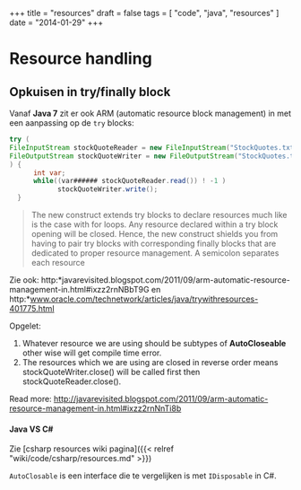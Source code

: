 +++
title = "resources"
draft = false
tags = [
    "code",
    "java",
    "resources"
]
date = "2014-01-29"
+++
# Resource handling 

## Opkuisen in try/finally block 

Vanaf **Java 7** zit er ook ARM (automatic resource block management) in met een aanpassing op de `try` blocks:

```java
try (
FileInputStream stockQuoteReader = new FileInputStream("StockQuotes.txt");
FileOutputStream stockQuoteWriter = new FileOutputStream("StockQuotes.txt")
) {
      int var;
      while((var###### stockQuoteReader.read()) ! -1 )
            stockQuoteWriter.write();
  }
```

> The new construct extends try blocks to declare resources much like is the case with for loops. Any resource declared within a try block opening will be closed. Hence, the new construct shields you from having to pair try blocks with corresponding finally blocks that are dedicated to proper resource management. A semicolon separates each resource

Zie ook: http:*javarevisited.blogspot.com/2011/09/arm-automatic-resource-management-in.html#ixzz2rnNBbT9G en http:*www.oracle.com/technetwork/articles/java/trywithresources-401775.html

Opgelet:

  1. Whatever resource we are using should be subtypes of **AutoCloseable** other wise will get compile time error.
  2. The resources which we are using are closed in reverse order means stockQuoteWriter.close() will be called first then stockQuoteReader.close().

Read more: http://javarevisited.blogspot.com/2011/09/arm-automatic-resource-management-in.html#ixzz2rnNnTi8b

#### Java VS C# 

Zie [csharp resources wiki pagina]({{< relref "wiki/code/csharp/resources.md" >}})

`AutoClosable` is een interface die te vergelijken is met `IDisposable` in C#.